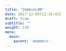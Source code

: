```yaml
---
title: "ZombieLAN"
date: 2017-12-06T12:16:42Z
draft: true
subtitle: ""
weight: 210
menu:
  main:
    parent: 'members'
---
```


